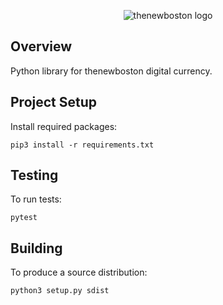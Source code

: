 <p align="center">
  <img alt="thenewboston logo" src="https://i.imgur.com/dpz9Gld.png">
</p>

## Overview

Python library for thenewboston digital currency.

## Project Setup

Install required packages:
```
pip3 install -r requirements.txt
```

## Testing

To run tests:
```
pytest
```

## Building

To produce a source distribution:
```
python3 setup.py sdist
```
